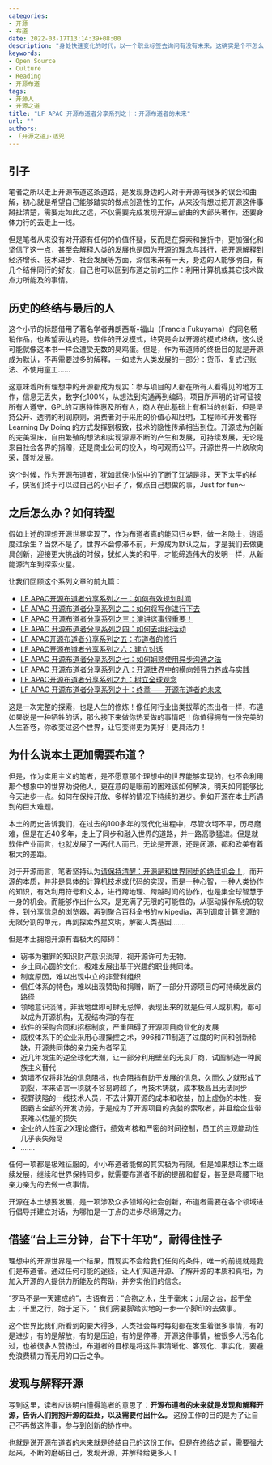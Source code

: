 ```yaml
---
categories:
- 开源
- 布道
date: 2022-03-17T13:14:39+08:00
description: "身处快速变化的时代，以一个职业标签去询问有没有未来，这确实是个不怎么让人受欢迎的话题。前面九篇文章都在讲述如何做好一名开源布道者，那么问题来了：做这件事有前途吗？笔者给出了可能不会让所有人满意的答案。"
keywords:
- Open Source
- Culture
- Reading
- 开源布道
tags:
- 开源人
- 开源之道
title: "LF APAC 开源布道者分享系列之十：开源布道者的未来"
url: ""
authors:
- 「开源之道」·适兕
---
```


## 引子

笔者之所以走上开源布道这条道路，是发现身边的人对于开源有很多的误会和曲解，初心就是希望自己能够踏实的做点创造性的工作，从来没有想过把开源这件事掰扯清楚，需要走如此之远，不仅需要完成发现开源三部曲的大部头著作，还要身体力行的去走上一线。

但是笔者从来没有对开源有任何的价值怀疑，反而是在探索和挫折中，更加强化和坚信了这一点，甚至会解释人类的发展也是因为开源的理念与践行，把开源解释到经济增长、技术进步、社会发展等方面，深信未来有一天，身边的人能够明白，有几个结伴同行的好友，自己也可以回到布道之前的工作：利用计算机或其它技术做点力所能及的事情。

## 历史的终结与最后的人

这个小节的标题借用了著名学者弗朗西斯•福山（Francis Fukuyama）的同名畅销作品，也希望表达的是，软件的开发模式，终究是会以开源的模式终结，这么说可能就像这本书一样会遭受无数的臭鸡蛋。但是，作为布道师的终极目的就是开源成为默认，不再需要过多的解释，一如成为人类发展的一部分：货币、复式记账法、不使用童工......

这意味着所有理想中的开源都成为现实：参与项目的人都在所有人看得见的地方工作，信息无丢失，数字化100%，从想法到沟通再到编码，项目所声明的许可证被所有人遵守，GPL的互惠特性惠及所有人，商人在此基础上有相当的创新，但是坚持公开、透明的利润原则，消费者对于采用的价值心知肚明，工程师和开发者将Learning By Doing 的方式发挥到极致，技术的隐性传承相当到位。开源成为创新的完美温床，自由繁殖的想法和实现源源不断的产生和发展，可持续发展，无论是来自社会各界的捐赠，还是商业公司的投入，均可观而公平。开源世界一片欣欣向荣，蓬勃发展。

这个时候，作为开源布道者，犹如武侠小说中的了断了江湖是非，天下太平的样子，侠客们终于可以过自己的小日子了，做点自己想做的事，Just for fun～ 

## 之后怎么办？如何转型

假如上述的理想开源世界实现了，作为布道者真的能回归乡野，做一名隐士，逍遥度过余生？当然不是了，世界不会停滞不前，开源成为默认之后，才是我们去做更具创新，迎接更大挑战的时候，犹如人类的和平，才能缔造伟大的发明一样，从新能源汽车到探索火星。

让我们回顾这个系列文章的前九篇：

* [LF APAC开源布道者分享系列之一：如何有效规划时间](/posts/lfapac-evangelist-sharing/how-to-steal-time-from-your-boss/)
* [LF APAC 开源布道者分享系列之二：如何将写作进行下去](/posts/lfapac-evangelist-sharing/how-to-write-article-for-advocate-os/)
* [LF APAC 开源布道者分享系列之三：演讲这事很重要！](/posts/lfapac-evangelist-sharing/why-we-need-speech-all-the-time/)
* [LF APAC 开源布道者分享系列之四：如何去组织活动](/posts/lfapac-evangelist-sharing/we-need-make-event-happening/)
* [LF APAC开源布道者分享系列之五：布道者的修行](/posts/lfapac-evangelist-sharing/advocate-how-to-learning-by-yourself/)
* [LF APAC开源布道者分享系列之六：建立对话](/posts/lfapac-evangelist-sharing/advocate-how-to-build-conversation-with-peer/)
* [LF APAC 开源布道者分享系列之七：如何娴熟使用异步沟通之法](/posts/lfapac-evangelist-sharing/async-in-the-open-source-community/)
* [LF APAC 开源布道者分享系列之八：开源世界中的横向领导力养成与实践](/posts/lfapac-evangelist-sharing/how-to-lead-when-you-are-not-in-charge/)
* [LF APAC开源布道者分享系列之九：树立全球观念](/posts/lfapac-evangelist-sharing/how-to-shape-global-idea-in-os-world/)
* [LF APAC 开源布道者分享系列之十：终章——开源布道者的未来](.)

这是一次完整的探索，也是人生的修炼！像任何行业出类拔萃的杰出者一样，布道如果说是一种牺牲的话，那么接下来做你热爱做的事情吧！你值得拥有一份完美的人生答卷，你改变过这个世界，让它变得更为美好！更具活力！

## 为什么说本土更加需要布道？

但是，作为实用主义的笔者，是不愿意那个理想中的世界能够实现的，也不会利用那个想象中的世界劝说他人，更在意的是眼前的困难该如何解决，明天如何能够比今天进步一点。如何在保持开放、多样的情况下持续的进步。例如开源在本土所遇到的巨大难题。

本土的历史告诉我们，在过去的100多年的现代化进程中，尽管坎坷不平，历尽磨难，但是在近40多年，走上了同步和融入世界的道路，并一路高歌猛进。但是就软件产业而言，也就发展了一两代人而已，无论是开源，还是闭源，都和欧美有着极大的差距。

对于开源而言，笔者坚持认为[请保持清醒：开源是和世界同步的绝佳机会！](posts/the_way_of_open_source/please_calm_down_only_chance_to_sync_world/)，而开源的本质，并非是具体的计算机技术或代码的实现，而是一种心智，一种人类协作的知识，有效利用符号和文本，进行跨地理、跨越时间的协作，也是集全球智慧于一身的机会。而能够作出什么来，是充满了无限的可能性的，从驱动操作系统的软件，到分享信息的浏览器，再到聚合百科全书的wikipedia，再到调度计算资源的无限分割的单元，再到探索外星文明，解密人类基因.......

但是本土拥抱开源有着极大的障碍：

* 窃书为雅罪的知识财产意识淡薄，视开源许可为无物。
* 乡土同心圆的文化，极难发展出基于兴趣的职业共同体。
* 制度原因，难以出现中立的非营利组织
* 信任体系的特色，难以出现赞助和捐赠，断了一部分开源项目的可持续发展的路径
* 领地意识淡薄，非我地盘即可肆无忌惮，表现出来的就是任何人或机构，都可以成为开源机构，无视结构洞的存在
* 软件的采购合同和招标制度，严重阻碍了开源项目商业化的发展
* 威权体系下的企业采用心理操控之术，996和711制造了过度的时间和创新稀缺，开源共同体的亲力亲为者罕见
* 近几年发生的逆全球化大潮，让一部分利用壁垒的无良厂商，试图制造一种民族主义替代
* 筑墙不仅将非法的信息阻挡，也会阻挡有助于发展的信息，久而久之就形成了割裂，本来语言一项就不容易跨越了，再技术铸就，成本极高且无法同步
* 视野狭隘的一线技术人员，不去计算开源的成本和收益，加上虚伪的本性，妄图霸占全部的开发功劳，于是成为了开源项目的贪婪的索取者，并且给企业带来难以估量的损失
* 企业的人性面之X理论盛行，绩效考核和严密的时间控制，员工的主观能动性几乎丧失殆尽
* .......

任何一项都是极难征服的，小小布道者能做的其实极为有限，但是如果想让本土继续发展，继续和世界保持同步，就需要布道者不断的提醒和督促，甚至是弯腰下地亲力亲为的去做一点事情。

开源在本土想要发展，是一项涉及众多领域的社会创新，布道者需要在各个领域进行倡导并建立对话，为哪怕是一丁点的进步尽绵薄之力。

## 借鉴“台上三分钟，台下十年功”，耐得住性子

理想中的开源世界是一个结果，而现实不会给我们任何的条件，唯一的前提就是我们是布道者。通过任何可能的途径，让人们知道开源、了解开源的本质和真相，为加入开源的人提供力所能及的帮助，并夯实他们的信念。

“罗马不是一天建成的”，古语有云：”合抱之木，生于毫末；九层之台，起于垒土；千里之行，始于足下。“ 我们需要脚踏实地的一步一个脚印的去做事。

这个世界比我们所看到的要大得多，人类社会每时每刻都在发生着很多事情，有的是进步，有的是解放，有的是压迫，有的是停滞，开源这件事情，被很多人污名化过，也被很多人赞扬过，布道者的目标是将这件事清晰化、客观化、事实化，要避免浪费精力而无用的口舌之争。

## 发现与解释开源

写到这里，读者应该明白懂得笔者的意思了：**开源布道者的未来就是发现和解释开源，告诉人们拥抱开源的益处，以及需要付出什么。** 这份工作的目的是为了让自己不再做这件事，参与到创新的协作中。

也就是说开源布道者的未来就是终结自己的这份工作，但是在终结之前，需要强大起来，不断的磨砺自己，发现开源，并解释给更多人！


